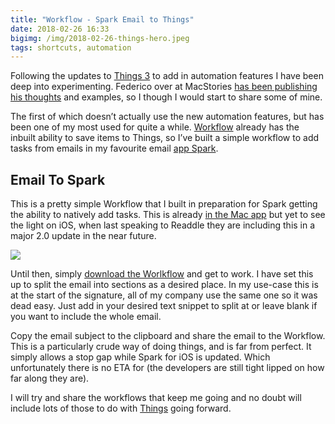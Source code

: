 ```yaml
---
title: "Workflow - Spark Email to Things"
date: 2018-02-26 16:33
bigimg: /img/2018-02-26-things-hero.jpeg
tags: shortcuts, automation
---
```

Following the updates to [Things 3](https://itunes.apple.com/gb/app/things-3/id904237743?mt=8&at=1000ltj4) to add in automation features I have been deep into experimenting. Federico over at MacStories [has been publishing his thoughts](https://www.macstories.net/stories/things-automation/) and examples, so I though I would start to share some of mine.

The first of which doesn’t actually use the new automation features, but has been one of my most used for quite a while. [Workflow](https://itunes.apple.com/gb/app/workflow/id915249334?mt=8&at=1000ltj4) already has the inbuilt ability to save items to Things, so I’ve built a simple workflow to add tasks from emails in my favourite email [app Spark](https://itunes.apple.com/gb/app/spark-by-readdle/id997102246?mt=8&at=1000ltj4).

## Email To Spark
This is a pretty simple Workflow that I built in preparation for Spark getting the ability to natively add tasks. This is already [in the Mac app](https://blog.readdle.com/spark-adds-brilliant-3rd-party-integrations-e8cbc536f6e4) but yet to see the light on iOS, when last speaking to Readdle they are including this in a major 2.0 update in the near future.

![](https://gr36.com/img/2018-02-26-spark-hero.jpeg)

Until then, simply [download the Worlkflow](https://workflow.is/workflows/26b8134628d243488a063c7d89334cc1) and get to work. I have set this up to split the email into sections as a desired place. In my use-case this is at the start of the signature, all of my company use the same one so it was dead easy. Just add in your desired text snippet to split at or leave blank if you want to include the whole email.

Copy the email subject to the clipboard and share the email to the Workflow. This is a particularly crude way of doing things, and is far from perfect. It simply allows a stop gap while Spark for iOS is updated. Which unfortunately there is no ETA for (the developers are still tight lipped on how far along they are).

I will try and share the workflows that keep me going and no doubt will include lots of those to do with [Things](https://itunes.apple.com/gb/app/things-3/id904237743?mt=8&at=1000ltj4) going forward.
